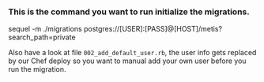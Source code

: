 ### This is the command you want to run initialize the migrations.

sequel -m ./migrations postgres://[USER]:[PASS]@[HOST]/metis?search_path=private

Also have a look at file `002_add_default_user.rb`, the user info gets replaced
by our Chef deploy so you want to manual add your own user before you run the 
migration.
